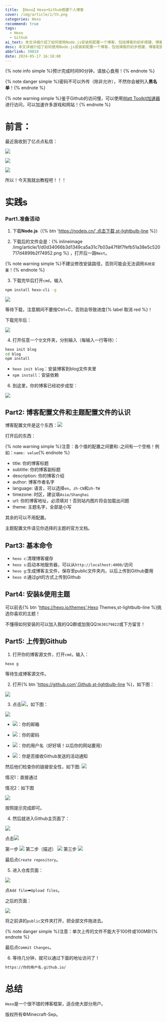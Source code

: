 ```yaml
---
title: 【Hexo】Hexo+Github搭建个人博客
cover: /img/article/1/th.png
categories: Hexo
recommend: true
tags:
  - Hexo
  - Github
ai_text: 本文详细介绍了如何使用Node.js安装和配置一个博客，包括博客的初步搭建、博客配置文件和主题配置文件的认识、基本命令的使用、安装和使用主题、以及上传博客到Github的步骤。文章中包含了大量的提示和注意事项，帮助读者避免在安装和配置过程中出现错误。
desc: 本文详细介绍了如何使用Node.js安装和配置一个博客，包括博客的初步搭建、博客配置文件和主题配置文件的认识、基本命令的使用、安装和使用主题、以及上传博客到Github的步骤。文章中包含了大量的提示和注意事项，帮助读者避免在安装和配置过程中出现错误。
abbrlink: 39019
date: 2024-05-17 16:18:00
---
```


{% note info simple %}预计完成时间90分钟，请放心食用！{% endnote %}

{% note danger simple %}密码不可以外传（除非允许），不然你会被列入**黑名单**！{% endnote %}

{% note warning simple %}鉴于Github的访问慢，可以使用[Watt Toolkit加速器](https://steampp.net/)进行访问，可以加速许多游戏和网站！{% endnote %}


# 前言：

最近我收到了亿点点私信：

![](/img/article/1/831c75073352d065bee94f80b1f8db2d5bf523bd664d31ca8ac8eec650d7188d.png)

![](/img/article/1/4bead4b616ac5f73dedd50bdabcc628a640bb89c34977f9b899514bf139f0107.png)

![](/img/article/1/f0740c4deb5f6051d9604821191f48805ce9031ccfaeda767b6e965f36e5a7c2.png)

所以！今天我就出教程吧！！！

# 实践s

### Part1.准备活动

1. 下载**Node.js**（{% btn 'https://nodejs.cn/',点击下载,st-lightbulb-line %}）

2. 下载后的文件会是：{%  inlineimage /img/article/1/d0d34066b3d1349ca5a31c7b03a47f8f7fefb51a38e5c520717d4899b2f74952.png %} ，打开后一路`Next`。

{% note warning simple %}不建议修改安装路径，否则可能会无法调用`系统变量`！{% endnote %}

3. 下载完毕后打开`cmd`，输入

```bash
npm install hexo-cli -g
```

![](/img/article/1/ec9601d45ca8f7d78bb9f8a711be160c05efee79d4a26f3ee5edc75750cec21c.png)

等待下载，注意期间不要按Ctrl+C，否则会导致进度{% label 取消 red %}！

下载完毕后：

![](/img/article/1/37571ffc50dd2032305e07efae54f6cad9bf503925b6b21fc9b024399ab1e167.png)



4. 打开任意一个`空`文件夹，分别输入（每输入一行等待）：

```bash
hexo init blog
cd blog
npm install
```

- `hexo init blog`：安装博客到blog文件夹里
- `npm install`：安装依赖

6. 到这里，你的博客已经初步成型：

![](/img/article/1/99586ae7171f8fa78c7b390cd8073b8d815c9cacada82fb3cff1d1c105187a69.png)

## Part2: 博客配置文件和主题配置文件的认识

博客配置文件是这个东西：![](/img/article/1/f4a84c180811b3ead36d09a908abee0c7d01c18be9afa368bcbf109d7d92959e.png)


打开后的东西：

{% note warning simple %}注意：各个值的配置之间要和`:`之间有一个空格！例如：`name: value`{% endnote %}

- title: 你的博客标题
- subtitle: 你的博客副标题
- description: 你的博客介绍
- author: 博客作者名字
- language: 语言，可以选择`en`，`zh-CN`和`zh-TW`
- timezone: 时区，建议填`Asia/Shanghai`
- url: 你的博客地址，必须填对！否则站内图片将会加载出问题
- theme: 主题名字，全部是小写

其余的可以不用配置。

主题配置文件请见你选择的主题的官方文档。

## Part3: 基本命令

- `hexo c`:清理博客缓存
- `hexo s`:启动本地服务器，可以从`http://localhost:4000/`访问
- `hexo g`:生成博客主文件，保存至public文件夹内，以后上传到Github要用
- `hexo d`:通过git的方式上传到Github

## Part4: 安装&使用主题

可以前去{% btn 'https://hexo.io/themes',Hexo Themes,st-lightbulb-line %}挑选你喜欢的主题！

不懂得如何安装的可以加入我的QQ群或加我QQ`3630179822`或下方留言！

## Part5: 上传到Github

1. 打开你的博客源文件，打开`cmd`，输入：
```bash
hexo g
```

等待生成博客源文件。

2. 打开{% btn 'https://github.com',Github,st-lightbulb-line %}，如下图：

![](/img/article/1/6816ace35cb5d27ea0d2c1a765e536c4517cc4c562e4df11a60523d8abf51f4c.png)

3. 点击![](/img/article/1/df217c019f410eab4ca7e7a130ef206565a267bde692d8f146528043b7c36e12.png)，如下图：

![](/img/article/1/9fee061f2c82ef8833a6ba17f9bb898951749953919b048c26d74eaccc754b1c.png)

- ![](/img/article/1/4922810fd9d9e09ced18c74ea9cf7edbd2f12cd04852da015ee3e17ecb5991da.png)：你的邮箱

- ![](/img/article/1/3b7e85db21c338eff30c33d588b31814852cf4ae85a3f2f6eacd0ce9e1836ba1.png)：你的密码

- ![](/img/article/1/a9a751589440a751b4d71f58199310a4d569146cbd94c4046ede1184632a3b23.png)：你的用户名（好好填！以后你的网站要用）

- ![]( /img/article/1/945c106798566807d113d280dc73e6d9e14754680929e89c656b526c87f8122a.png)：你是否接收Github发送的活动通知

然后他们检查你的链接安全性，如下图:
![](/img/article/1/8730fbe6ccace43796bd27dd85ac1fe749be814e646f128fb81e2191070766fa.png)

情况1：直接通过

情况2：如下图

![](/img/article/1/ad827d799a0ee6bd7bd381728d8879534784be2f3c44ed5c8d7be6eb3f7e0d7c.png)

按照提示完成即可。

4. 然后就进入Github主页面了：

![](/img/article/1/62cec8d35f912bba3802f23b0c84d4b09b9daa4b2c3386850b099307c5b2bfa6.png)

点击![]( /img/article/1/9661467d4657aef14cd39180743ca7ac34eef59dd489c1116e27e782cd245dac.png)

第一步
![](/img/article/1/885b4cc6de6026b5cb42f0a5f9e43fade4abf890b43a0675bc87907556d5c69b.png)
第二步（描述）
![](/img/article/1/d9d067079f4ed210f6d42998aa9f2508b529a30e322f2169538775518da9f393.png)
第三步
![](/img/article/1/54bce0caad0455e3817a3174157c978388056f3f5aa1b0876ba18bf06efd459d.png)

最后点`Create repository`。

5. 进入仓库页面：

![](/img/article/1/724a3bf6f78ef3e9f93a617949435624c6330525bd2fcd10f8c7d684a6944b78.png)

点`Add file`➡`Upload files`。

之后的页面：

![](/img/article/1/75df6fcc0879c1990ac029d3af262a47434a216f8b5e44b467aae2cd9eae62d6.png)

将之前讲的`public`文件夹打开，把全部文件拖进去。

{% note danger simple %}注意：单次上传的文件不能大于100件或100MB!{% endnote %}

最后点`Commit Changes`。

6. 等待几分钟，就可以通过下面的地址访问了！

```bash
https://你的用户名.github.io/
```

# 总结

`Hexo`是一个很不错的博客框架，适合绝大部分用户。

版权所有©Minecraft-Sep。